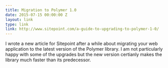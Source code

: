 ```yaml
---
title: Migration to Polymer 1.0
date: 2015-07-15 00:00:00 Z
layout: link
type: link
link: http://www.sitepoint.com/a-guide-to-upgrading-to-polymer-1-0/
---
```


I wrote a new article for Sitepoint after a while about migrating your web application to the latest version of the Polymer
library. I am not particularly happy with some of the upgrades but the new version certianly makes the library much faster 
than its predecessor.